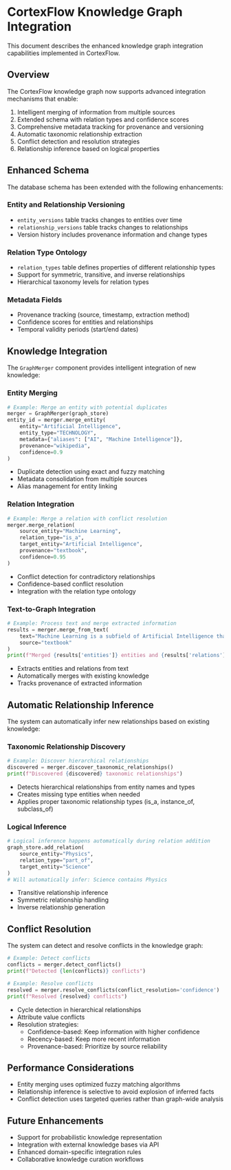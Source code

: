 # CortexFlow Knowledge Graph Integration

This document describes the enhanced knowledge graph integration capabilities implemented in CortexFlow.

## Overview

The CortexFlow knowledge graph now supports advanced integration mechanisms that enable:

1. Intelligent merging of information from multiple sources
2. Extended schema with relation types and confidence scores
3. Comprehensive metadata tracking for provenance and versioning
4. Automatic taxonomic relationship extraction
5. Conflict detection and resolution strategies
6. Relationship inference based on logical properties

## Enhanced Schema

The database schema has been extended with the following enhancements:

### Entity and Relationship Versioning

- `entity_versions` table tracks changes to entities over time
- `relationship_versions` table tracks changes to relationships
- Version history includes provenance information and change types

### Relation Type Ontology

- `relation_types` table defines properties of different relationship types
- Support for symmetric, transitive, and inverse relationships
- Hierarchical taxonomy levels for relation types

### Metadata Fields

- Provenance tracking (source, timestamp, extraction method)
- Confidence scores for entities and relationships
- Temporal validity periods (start/end dates)

## Knowledge Integration

The `GraphMerger` component provides intelligent integration of new knowledge:

### Entity Merging

```python
# Example: Merge an entity with potential duplicates
merger = GraphMerger(graph_store)
entity_id = merger.merge_entity(
    entity="Artificial Intelligence",
    entity_type="TECHNOLOGY",
    metadata={"aliases": ["AI", "Machine Intelligence"]},
    provenance="wikipedia",
    confidence=0.9
)
```

- Duplicate detection using exact and fuzzy matching
- Metadata consolidation from multiple sources
- Alias management for entity linking

### Relation Integration

```python
# Example: Merge a relation with conflict resolution
merger.merge_relation(
    source_entity="Machine Learning",
    relation_type="is_a",
    target_entity="Artificial Intelligence",
    provenance="textbook",
    confidence=0.95
)
```

- Conflict detection for contradictory relationships
- Confidence-based conflict resolution
- Integration with the relation type ontology

### Text-to-Graph Integration

```python
# Example: Process text and merge extracted information
results = merger.merge_from_text(
    text="Machine Learning is a subfield of Artificial Intelligence that uses statistical methods.",
    source="textbook"
)
print(f"Merged {results['entities']} entities and {results['relations']} relations")
```

- Extracts entities and relations from text
- Automatically merges with existing knowledge
- Tracks provenance of extracted information

## Automatic Relationship Inference

The system can automatically infer new relationships based on existing knowledge:

### Taxonomic Relationship Discovery

```python
# Example: Discover hierarchical relationships
discovered = merger.discover_taxonomic_relationships()
print(f"Discovered {discovered} taxonomic relationships")
```

- Detects hierarchical relationships from entity names and types
- Creates missing type entities when needed
- Applies proper taxonomic relationship types (is_a, instance_of, subclass_of)

### Logical Inference

```python
# Logical inference happens automatically during relation addition
graph_store.add_relation(
    source_entity="Physics",
    relation_type="part_of",
    target_entity="Science"
)
# Will automatically infer: Science contains Physics
```

- Transitive relationship inference
- Symmetric relationship handling
- Inverse relationship generation

## Conflict Resolution

The system can detect and resolve conflicts in the knowledge graph:

```python
# Example: Detect conflicts
conflicts = merger.detect_conflicts()
print(f"Detected {len(conflicts)} conflicts")

# Example: Resolve conflicts
resolved = merger.resolve_conflicts(conflict_resolution='confidence')
print(f"Resolved {resolved} conflicts")
```

- Cycle detection in hierarchical relationships
- Attribute value conflicts
- Resolution strategies:
  - Confidence-based: Keep information with higher confidence
  - Recency-based: Keep more recent information
  - Provenance-based: Prioritize by source reliability

## Performance Considerations

- Entity merging uses optimized fuzzy matching algorithms
- Relationship inference is selective to avoid explosion of inferred facts
- Conflict detection uses targeted queries rather than graph-wide analysis

## Future Enhancements

- Support for probabilistic knowledge representation
- Integration with external knowledge bases via API
- Enhanced domain-specific integration rules
- Collaborative knowledge curation workflows 
